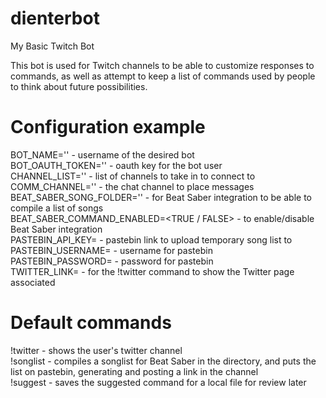 # dienterbot
My Basic Twitch Bot

This bot is used for Twitch channels to be able to customize responses to commands, as well as attempt to keep a list of commands used by people to think about future possibilities. 

# Configuration example
BOT_NAME='<BOT USERNAME>' - username of the desired bot  
BOT_OAUTH_TOKEN='<OAUTH KEY>' - oauth key for the bot user  
CHANNEL_LIST='<LIST OF CHANNELS COMMA SEPERATED>' - list of channels to take in to connect to  
COMM_CHANNEL='<CHANNEL TO TALK TO>' - the chat channel to place messages  
BEAT_SABER_SONG_FOLDER='<DIRECTORY OF BEAT SABER SONGS>' - for Beat Saber integration to be able to compile a list of songs  
BEAT_SABER_COMMAND_ENABLED=<TRUE / FALSE> - to enable/disable Beat Saber integration  
PASTEBIN_API_KEY=<API KEY FOR PASTEBIN> - pastebin link to upload temporary song list to  
PASTEBIN_USERNAME=<USERNAME FOR PASTEBIN> - username for pastebin  
PASTEBIN_PASSWORD=<PASSWORD FOR PASTEBIN> - password for pastebin  
TWITTER_LINK=<TWITTER LINK> - for the !twitter command to show the Twitter page associated

# Default commands
!twitter - shows the user's twitter channel  
!songlist - compiles a songlist for Beat Saber in the directory, and puts the list on pastebin, generating and posting a link in the channel  
!suggest - saves the suggested command for a local file for review later
